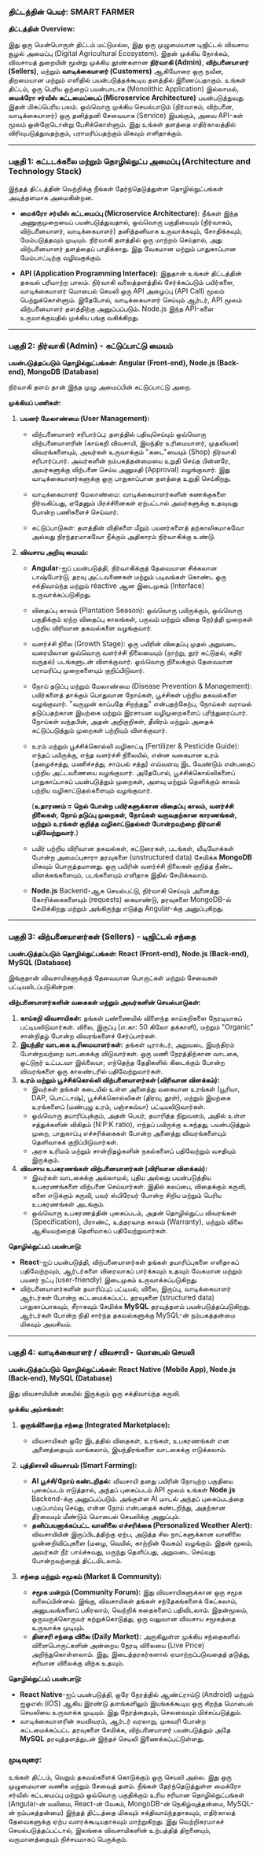 ### **திட்டத்தின் பெயர்: SMART FARMER**

**திட்டத்தின் Overview:**

இது ஒரு மென்பொருள் திட்டம் மட்டுமல்ல, இது ஒரு முழுமையான டிஜிட்டல் விவசாய சூழல் அமைப்பு (Digital Agricultural Ecosystem). 
இதன் முக்கிய நோக்கம், விவசாயத் துறையின் மூன்று முக்கிய தூண்களான **நிர்வாகி (Admin)**, **விற்பனையாளர் (Sellers)**, மற்றும் **வாடிக்கையாளர் (Customers)** ஆகியோரை
ஒரு நவீன, திறமையான மற்றும் எளிதில் பயன்படுத்தக்கூடிய தளத்தில் இணைப்பதாகும். உங்கள் திட்டம், ஒரு பெரிய ஒற்றைப் பயன்பாடாக (Monolithic Application) இல்லாமல், 
**மைக்ரோ சர்வீஸ் கட்டமைப்பைப் (Microservice Architecture)** பயன்படுத்துவது இதன் மிகப்பெரிய பலம். ஒவ்வொரு முக்கிய செயல்பாடும் (நிர்வாகம், விற்பனை, வாடிக்கையாளர்) 
ஒரு தனித்தனி சேவையாக (Service) இயங்கும், அவை API-கள் மூலம் ஒன்றோடொன்று பேசிக்கொள்ளும். இது உங்கள் தளத்தை எதிர்காலத்தில் விரிவுபடுத்துவதற்கும், 
பராமரிப்பதற்கும் மிகவும் எளிதாக்கும்.

---

### **பகுதி 1: கட்டடக்கலை மற்றும் தொழில்நுட்ப அமைப்பு (Architecture and Technology Stack)**

இந்தத் திட்டத்தின் வெற்றிக்கு நீங்கள் தேர்ந்தெடுத்துள்ள தொழில்நுட்பங்கள் அடித்தளமாக அமைகின்றன.

*   **மைக்ரோ சர்வீஸ் கட்டமைப்பு (Microservice Architecture):** நீங்கள் இந்த அணுகுமுறையைப் பயன்படுத்துவதால், ஒவ்வொரு பகுதியையும்  (நிர்வாகம், விற்பனையாளர், வாடிக்கையாளர்)
                                                                     தனித்தனியாக உருவாக்கவும், சோதிக்கவும், மேம்படுத்தவும் முடியும். நிர்வாகி தளத்தில் ஒரு மாற்றம் செய்தால்,
                                                                     அது விற்பனையாளர் தளத்தைப் பாதிக்காது. இது வேகமான மற்றும் பாதுகாப்பான மேம்பாட்டிற்கு வழிவகுக்கும்.

*   **API (Application Programming Interface):** இதுதான் உங்கள் திட்டத்தின் தகவல் பரிமாற்ற பாலம். நிர்வாகி வலைத்தளத்தில் சேர்க்கப்படும் பயிர்களை,
                                                வாடிக்கையாளர் மொபைல் செயலி ஒரு API அழைப்பு (API Call) மூலம் பெற்றுக்கொள்ளும். இதேபோல், வாடிக்கையாளர் செய்யும்
                                                 ஆர்டர், API மூலம் விற்பனையாளர் தளத்திற்கு அனுப்பப்படும். Node.js இந்த API-களை உருவாக்குவதில் முக்கிய பங்கு வகிக்கிறது.

---

### **பகுதி 2: நிர்வாகி (Admin) - கட்டுப்பாட்டு மையம்**

**பயன்படுத்தப்படும் தொழில்நுட்பங்கள்: Angular (Front-end), Node.js (Back-end), MongoDB (Database)**

நிர்வாகி தளம் தான் இந்த முழு அமைப்பின் கட்டுப்பாட்டு அறை.

**முக்கியப் பணிகள்:**

1.  **பயனர் மேலாண்மை (User Management):**
    *   விற்பனையாளர் சரிபார்ப்பு: தளத்தில் பதிவுசெய்யும் ஒவ்வொரு விற்பனையாளரின் (காய்கறி விவசாயி, இயந்திர உரிமையாளர், முதலியன) விவரங்களையும்,
                                     அவர்கள் உருவாக்கும் "கடை"யையும் (Shop) நிர்வாகி சரிபார்ப்பார். அவர்களின் நம்பகத்தன்மையை உறுதி செய்த பின்னரே,
                                     அவர்களுக்கு விற்பனை செய்ய அனுமதி (Approval) வழங்குவார். இது வாடிக்கையாளர்களுக்கு ஒரு பாதுகாப்பான தளத்தை உறுதி செய்கிறது.
        
    *   வாடிக்கையாளர் மேலாண்மை: வாடிக்கையாளர்களின் கணக்குகளை நிர்வகிப்பது, ஏதேனும் பிரச்சினைகள் ஏற்பட்டால் அவர்களுக்கு உதவுவது போன்ற பணிகளைச் செய்வார்.
    *   கட்டுப்பாடுகள்: தளத்தின் விதிகளை மீறும் பயனர்களைத் தற்காலிகமாகவோ அல்லது நிரந்தரமாகவோ நீக்கும் அதிகாரம் நிர்வாகிக்கு உண்டு.

2.  **விவசாய அறிவு மையம்:**
    *   **Angular**-ஐப் பயன்படுத்தி, நிர்வாகிக்குத் தேவையான சிக்கலான டாஷ்போர்டு, தரவு அட்டவணைகள் மற்றும் படிவங்கள் கொண்ட ஒரு சக்திவாய்ந்த மற்றும் réactive ஆன இடைமுகம் (Interface) உருவாக்கப்படுகிறது.
      
    *   விதைப்பு காலம் (Plantation Season): ஒவ்வொரு பயிருக்கும், ஒவ்வொரு பகுதிக்கும் ஏற்ற விதைப்பு காலங்கள், பருவம் மற்றும் விதை நேர்த்தி முறைகள் பற்றிய விரிவான தகவல்களை வழங்குவார்.
    *   வளர்ச்சி நிலை (Growth Stage): ஒரு பயிரின் விதைப்பு முதல் அறுவடை வரையிலான ஒவ்வொரு வளர்ச்சி நிலையையும் (நாற்று, தூர் கட்டுதல், கதிர் வருதல்) படங்களுடன் விளக்குவார். ஒவ்வொரு நிலைக்கும் தேவையான பராமரிப்பு முறைகளையும் குறிப்பிடுவார்.
    *  நோய் தடுப்பு மற்றும் மேலாண்மை (Disease Prevention & Management): பயிர்களைத் தாக்கும் பொதுவான நோய்கள், பூச்சிகள் பற்றிய தகவல்களை வழங்குவார். "வருமுன் காப்பதே சிறந்தது" என்பதற்கேற்ப,
                                                                              நோய்கள் வராமல் தடுப்பதற்கான இயற்கை மற்றும் இரசாயன வழிமுறைகளைப் பரிந்துரைப்பார். நோய்கள் வந்தபின், அதன் அறிகுறிகள், தீவிரம் மற்றும் அதைக் கட்டுப்படுத்தும் முறைகள் பற்றியும் விளக்குவார்.
    *  உரம் மற்றும் பூச்சிக்கொல்லி வழிகாட்டி (Fertilizer & Pesticide Guide): எந்தப் பயிருக்கு, எந்த வளர்ச்சி நிலையில், என்ன வகையான உரம் (தழைச்சத்து, மணிச்சத்து, சாம்பல் சத்து) எவ்வளவு இட வேண்டும் என்பதைப் பற்றிய அட்டவணையை வழங்குவார்.
                                                                                 அதேபோல், பூச்சிக்கொல்லிகளைப் பாதுகாப்பாகப் பயன்படுத்தும் முறைகள், அளவு மற்றும் தெளிக்கும் காலம் பற்றிய வழிகாட்டுதல்களையும் வழங்குவார்.

       (**உதாரணம் = நெல் போன்ற பயிர்களுக்கான விதைப்பு காலம், வளர்ச்சி நிலைகள், நோய் தடுப்பு முறைகள், நோய்கள் வருவதற்கான காரணங்கள், மற்றும் உரங்கள் குறித்த வழிகாட்டுதல்கள் போன்றவற்றை நிர்வாகி பதிவேற்றுவார்.**)


    *   பயிர் பற்றிய விரிவான தகவல்கள், கட்டுரைகள், படங்கள், வீடியோக்கள் போன்ற அமைப்புசாரா தரவுகளை (unstructured data) சேமிக்க **MongoDB** மிகவும் பொருத்தமானது.
        ஒரு பயிரின் வளர்ச்சி நிலைகள் குறித்த நீண்ட விளக்கங்களையும், படங்களையும் எளிதாக இதில் சேமிக்கலாம்.
    *   **Node.js** Backend-ஆக செயல்பட்டு, நிர்வாகி செய்யும் அனைத்து கோரிக்கைகளையும் (requests) கையாண்டு, தரவுகளை MongoDB-ல் சேமிக்கிறது மற்றும் அங்கிருந்து எடுத்து Angular-க்கு அனுப்புகிறது.

---

### **பகுதி 3: விற்பனையாளர்கள் (Sellers) - டிஜிட்டல் சந்தை**

**பயன்படுத்தப்படும் தொழில்நுட்பங்கள்: React (Front-end), Node.js (Back-end), MySQL (Database)**

இங்குதான் விவசாயிகளுக்குத் தேவையான பொருட்கள் மற்றும் சேவைகள் பட்டியலிடப்படுகின்றன.

**விற்பனையாளர்களின் வகைகள் மற்றும் அவர்களின் செயல்பாடுகள்:**

1.  **காய்கறி விவசாயிகள்:** தங்கள் பண்ணையில் விளைந்த காய்கறிகளை நேரடியாகப் பட்டியலிடுவார்கள். விலை, இருப்பு (எ.கா: 50 கிலோ தக்காளி), மற்றும் "Organic" சான்றிதழ் போன்ற விவரங்களைச் சேர்ப்பார்கள்.
2.  **இயந்திர வாடகை உரிமையாளர்கள்:** தங்கள் டிராக்டர், அறுவடை இயந்திரம் போன்றவற்றை வாடகைக்கு விடுவார்கள். ஒரு மணி நேரத்திற்கான வாடகை, ஓட்டுநர் உட்படவா இல்லையா, எந்தெந்த தேதிகளில் கிடைக்கும் போன்ற விவரங்களை ஒரு காலண்டரில் பதிவேற்றுவார்கள்.
3.  **உரம் மற்றும் பூச்சிக்கொல்லி விற்பனையாளர்கள் (விரிவான விளக்கம்):**
    *   இவர்கள் தங்கள் கடையில் உள்ள அனைத்து வகையான உரங்கள் (யூரியா, DAP, பொட்டாஷ்), பூச்சிக்கொல்லிகள் (திரவ, தூள்), மற்றும் இயற்கை உரங்களைப் (மண்புழு உரம், பஞ்சகவ்யா) பட்டியலிடுவார்கள்.
    *   ஒவ்வொரு தயாரிப்புக்கும், அதன் பெயர், தயாரித்த நிறுவனம், அதில் உள்ள சத்துக்களின் விகிதம் (N:P:K ratio), எந்தப் பயிருக்கு உகந்தது, பயன்படுத்தும் முறை, பாதுகாப்பு எச்சரிக்கைகள் போன்ற அனைத்து விவரங்களையும் தெளிவாகக் குறிப்பிடுவார்கள்.
    *   அரசு உரிமம் மற்றும் சான்றிதழ்களின் நகல்களைப் பதிவேற்றும் வசதியும் இருக்கும்.
4.  **விவசாய உபகரணங்கள் விற்பனையாளர்கள் (விரிவான விளக்கம்):**
    *   இவர்கள் வாடகைக்கு அல்லாமல், புதிய அல்லது பயன்படுத்திய உபகரணங்களை விற்பனை செய்வார்கள். இதில் கலப்பை, விதைக்கும் கருவி, களை எடுக்கும் கருவி, பவர் ஸ்பிரேயர் போன்ற சிறிய மற்றும் பெரிய உபகரணங்கள் அடங்கும்.
    *   ஒவ்வொரு உபகரணத்தின் புகைப்படம், அதன் தொழில்நுட்ப விவரங்கள் (Specification), பிராண்ட், உத்தரவாத காலம் (Warranty), மற்றும் விலை ஆகியவற்றைத் தெளிவாகப் பதிவேற்றுவார்கள்.

**தொழில்நுட்பப் பயன்பாடு:**

*   **React**-ஐப் பயன்படுத்தி, விற்பனையாளர்கள் தங்கள் தயாரிப்புகளை எளிதாகப் பதிவேற்றவும், ஆர்டர்களை விரைவாகப் பார்க்கவும் உதவும் வேகமான மற்றும் பயனர் நட்பு (user-friendly) இடைமுகம் உருவாக்கப்படுகிறது.
*   விற்பனையாளர்களின் தயாரிப்புப் பட்டியல், விலை, இருப்பு, வாடிக்கையாளர் ஆர்டர்கள் போன்ற கட்டமைக்கப்பட்ட தரவுகளை (structured data) பாதுகாப்பாகவும், சீராகவும் சேமிக்க **MySQL** தரவுத்தளம் பயன்படுத்தப்படுகிறது. ஆர்டர்கள் போன்ற நிதி சார்ந்த தகவல்களுக்கு MySQL-ன் நம்பகத்தன்மை மிகவும் அவசியம்.

---

### **பகுதி 4: வாடிக்கையாளர் / விவசாயி - மொபைல் செயலி**

**பயன்படுத்தப்படும் தொழில்நுட்பங்கள்: React Native (Mobile App), Node.js (Back-end), MySQL (Database)**

இது விவசாயியின் கையில் இருக்கும் ஒரு சக்திவாய்ந்த கருவி.

**முக்கிய அம்சங்கள்:**

1.  **ஒருங்கிணைந்த சந்தை (Integrated Marketplace):**
    *   விவசாயிகள் ஒரே இடத்தில் விதைகள், உரங்கள், உபகரணங்கள் என அனைத்தையும் வாங்கலாம், இயந்திரங்களை வாடகைக்கு எடுக்கலாம்.

2.  **புத்திசாலி விவசாயம் (Smart Farming):**
    *   **AI பூச்சி/நோய் கண்டறிதல்:** விவசாயி தனது பயிரின் நோயுற்ற பகுதியை புகைப்படம் எடுத்தால், அந்தப் புகைப்படம் API மூலம் உங்கள்
                                        **Node.js** Backend-க்கு அனுப்பப்படும். அங்குள்ள AI மாடல் அந்தப் புகைப்படத்தை பகுப்பாய்வு செய்து, என்ன நோய் என்பதைக் கண்டறிந்து, அதற்கான தீர்வையும் மீண்டும் மொபைல் செயலிக்கு அனுப்பும்.
    *   **தனிப்பயனாக்கப்பட்ட வானிலை எச்சரிக்கை (Personalized Weather Alert):** விவசாயியின் இருப்பிடத்திற்கு ஏற்ப, அடுத்த சில நாட்களுக்கான வானிலை முன்னறிவிப்புகளை (மழை, வெயில், காற்றின் வேகம்) வழங்கும். இதன் மூலம், அவர்கள் நீர் பாய்ச்சுவது, மருந்து தெளிப்பது, அறுவடை செய்வது போன்றவற்றைத் திட்டமிடலாம்.

3.  **சந்தை மற்றும் சமூகம் (Market & Community):**
    *   **சமூக மன்றம் (Community Forum):** இது விவசாயிகளுக்கான ஒரு சமூக வலைப்பின்னல். இங்கு, விவசாயிகள் தங்கள் சந்தேகங்களைக் கேட்கலாம், அனுபவங்களைப் பகிரலாம், வெற்றிக் கதைகளைப் பதிவிடலாம். இதன்மூலம், ஒருவருக்கொருவர் கற்றுக்கொடுத்து, ஒரு வலுவான விவசாய சமூகத்தை உருவாக்க முடியும்.
    *   **தினசரி சந்தை விலை (Daily Market):** அருகிலுள்ள முக்கிய சந்தைகளில்  விளைபொருட்களின் அன்றைய நேரடி விலையை (Live Price) அறிந்துகொள்ளலாம். இது, இடைத்தரகர்களால் ஏமாற்றப்படுவதைத் தடுத்து, சரியான விலைக்கு விற்க உதவும்.

**தொழில்நுட்பப் பயன்பாடு:**

*   **React Native**-ஐப் பயன்படுத்தி, ஒரே நேரத்தில் ஆண்ட்ராய்டு (Android) மற்றும் ஐஓஎஸ் (iOS) ஆகிய இரண்டு தளங்களிலும் இயங்கக்கூடிய ஒரு சிறந்த மொபைல் செயலியை உருவாக்க முடியும். இது நேரத்தையும், செலவையும் மிச்சப்படுத்தும்.
*   வாடிக்கையாளரின் சுயவிவரம், ஆர்டர் வரலாறு, முகவரி போன்ற கட்டமைக்கப்பட்ட தரவுகளை சேமிக்க, விற்பனையாளர் பயன்படுத்தும் அதே **MySQL** தரவுத்தளத்துடன் இந்தச் செயலி இணைக்கப்பட்டுள்ளது.

### **முடிவுரை:**

உங்கள் திட்டம், வெறும் தகவல்களைக் கொடுக்கும் ஒரு செயலி அல்ல. இது ஒரு முழுமையான வணிக மற்றும் சேவைத் தளம். நீங்கள் தேர்ந்தெடுத்துள்ள மைக்ரோ சர்வீஸ் கட்டமைப்பு மற்றும் ஒவ்வொரு 
பகுதிக்கும் உரிய சரியான தொழில்நுட்பங்கள் (Angular-ன் வலிமை, React-ன் வேகம், MongoDB-ன் நெகிழ்வுத்தன்மை, MySQL-ன் நம்பகத்தன்மை) இந்தத் திட்டத்தை மிகவும் சக்திவாய்ந்ததாகவும், 
எதிர்காலத் தேவைகளுக்கு ஏற்ப வளரக்கூடியதாகவும் மாற்றுகிறது. இது வெற்றிகரமாகச் செயல்படுத்தப்பட்டால், இலங்கை விவசாயிகளின் உற்பத்தித் திறனையும், வருமானத்தையும் நிச்சயமாகப் பெருக்கும்.
